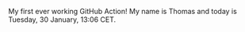 My first ever working GitHub Action!
My name is Thomas and today is Tuesday, 30 January, 13:06 CET. 
